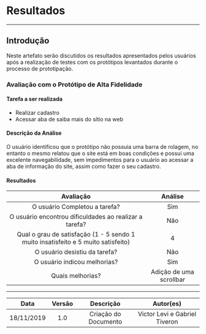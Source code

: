 # Resultados
--------------------------
## Introdução

Neste artefato serão discutidos os resultados apresentados pelos usuários após a realização de testes com os protótipos levantados durante o processo de prototipação.

### Avaliação com o Protótipo de Alta Fidelidade

#### Tarefa a ser realizada

* Realizar cadastro
* Acessar aba de saiba mais do sítio na web

#### Descrição da Análise
O usuário identificou que o protótipo não possuia uma barra de rolagem, no entanto o mesmo relatou que o site está em boas condições e possui uma excelente navegabilidade, sem impedimentos para o usuário ao acessar a aba de informação do site, assim como fazer o seu cadastro.
#### Resultados
|Avaliação|Análise|
|:-------:|:-----:|
|O usuário Completou a tarefa?|Sim|
|O usuário encontrou dificuldades ao realizar a tarefa?|Não|
|Qual o grau de satisfação (1 - 5 sendo 1 muito insatisfeito e 5 muito satisfeito)|4|
|O usuário desistiu da tarefa?|Não|
|O usuário indicou melhorias?|Sim|
|Quais melhorias?|Adição de uma scrollbar|


------------------------------------
|Data|Versão|Descrição|Autor(es)|
|:--:|:----:|:-------:|:-------:|
|18/11/2019|1.0|Criação do Documento|Victor Levi e Gabriel Tiveron|

